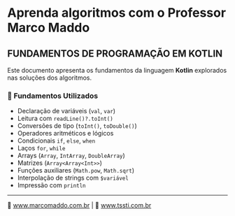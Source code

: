 # Aprenda algoritmos com o Professor Marco Maddo
## FUNDAMENTOS DE PROGRAMAÇÃO EM KOTLIN

Este documento apresenta os fundamentos da linguagem **Kotlin** explorados nas soluções dos algoritmos.

### 📌 Fundamentos Utilizados

- Declaração de variáveis (`val`, `var`)
- Leitura com `readLine()?.toInt()`
- Conversões de tipo (`toInt()`, `toDouble()`)
- Operadores aritméticos e lógicos
- Condicionais `if`, `else`, `when`
- Laços `for`, `while`
- Arrays (`Array`, `IntArray`, `DoubleArray`)
- Matrizes (`Array<Array<Int>>`)
- Funções auxiliares (`Math.pow`, `Math.sqrt`)
- Interpolação de strings com `$variável`
- Impressão com `println`

---

🔗 www.marcomaddo.com.br | 🔧 www.tssti.com.br